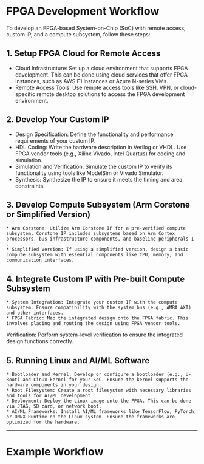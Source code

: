 # FPGA Development Workflow
To develop an FPGA-based System-on-Chip (SoC) with remote access, custom IP, and a compute subsystem, follow these steps:

## 1. Setup FPGA Cloud for Remote Access

* Cloud Infrastructure: Set up a cloud environment that supports FPGA development. This can be done using cloud services that offer FPGA instances, such as AWS F1 instances or Azure N-series VMs.
* Remote Access Tools: Use remote access tools like SSH, VPN, or cloud-specific remote desktop solutions to access the FPGA development environment.

## 2. Develop Your Custom IP

  * Design Specification: Define the functionality and performance requirements of your custom IP.
  * HDL Coding: Write the hardware description in Verilog or VHDL. Use FPGA vendor tools (e.g., Xilinx Vivado, Intel Quartus) for coding and simulation.
   * Simulation and Verification: Simulate the custom IP to verify its functionality using tools like ModelSim or Vivado Simulator.
   * Synthesis: Synthesize the IP to ensure it meets the timing and area constraints.

## 3. Develop Compute Subsystem (Arm Corstone or Simplified Version)
    * Arm Corstone: Utilize Arm Corstone IP for a pre-verified compute subsystem. Corstone IP includes subsystems based on Arm Cortex processors, bus infrastructure components, and baseline peripherals 1 .
    * Simplified Version: If using a simplified version, design a basic compute subsystem with essential components like CPU, memory, and communication interfaces.

## 4. Integrate Custom IP with Pre-built Compute Subsystem
    * System Integration: Integrate your custom IP with the compute subsystem. Ensure compatibility with the system bus (e.g., AMBA AXI) and other interfaces.
    * FPGA Fabric: Map the integrated design onto the FPGA fabric. This involves placing and routing the design using FPGA vendor tools.
Verification: Perform system-level verification to ensure the integrated design functions correctly.

## 5. Running Linux and AI/ML Software
    * Bootloader and Kernel: Develop or configure a bootloader (e.g., U-Boot) and Linux kernel for your SoC. Ensure the kernel supports the hardware components in your design.
    * Root Filesystem: Create a root filesystem with necessary libraries and tools for AI/ML development.
    * Deployment: Deploy the Linux image onto the FPGA. This can be done via JTAG, SD card, or network boot.
    * AI/ML Frameworks: Install AI/ML frameworks like TensorFlow, PyTorch, or ONNX Runtime on the Linux system. Ensure the frameworks are optimized for the hardware.

---
# Example Workflow
